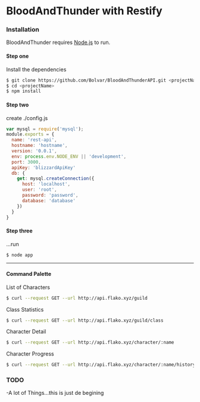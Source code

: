 # BloodAndThunder with Restify

### Installation

BloodAndThunder requires [Node.js](https://nodejs.org/) to run.

#### Step one
Install the dependencies

```sh
$ git clone https://github.com/Bolvar/BloodAndThunderAPI.git <projectName>
$ cd <projectName>
$ npm install
```

#### Step two
create ./config.js
```js
var mysql = require('mysql');
module.exports = {
  name: 'rest-api',
  hostname: 'hostname',
  version: '0.0.1',
  env: process.env.NODE_ENV || 'development',
  port: 3000,
  apiKey: 'blizzardApiKey'
  db: {
    get: mysql.createConnection({
      host: 'localhost',
      user: 'root',
      password: 'password',
      database: 'database'
    })
  }
}
```
#### Step three
...run
```sh
$ node app
```
---
#### Command Palette

List of Characters
```sh
$ curl --request GET --url http://api.flako.xyz/guild
```

Class Statistics
```sh
$ curl --request GET --url http://api.flako.xyz/guild/class
```

Character Detail
```sh
$ curl --request GET --url http://api.flako.xyz/character/:name
```

Character Progress
```sh
$ curl --request GET --url http://api.flako.xyz/character/:name/history
```

### TODO
  -A lot of Things...this is just de begining
